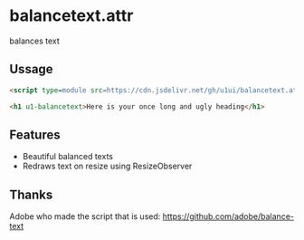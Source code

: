 # balancetext.attr
balances text

## Ussage

```html
<script type=module src=https://cdn.jsdelivr.net/gh/u1ui/balancetext.attr@x.x.x/balancetext.min.js></script>

<h1 u1-balancetext>Here is your once long and ugly heading</h1>
```

## Features

- Beautiful balanced texts
- Redraws text on resize using ResizeObserver

## Thanks

Adobe who made the script that is used: https://github.com/adobe/balance-text